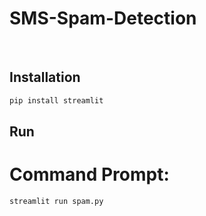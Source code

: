 # SMS-Spam-Detection
<br>

## Installation

```html
pip install streamlit
```

## Run

# Command Prompt:
```html
streamlit run spam.py
```
